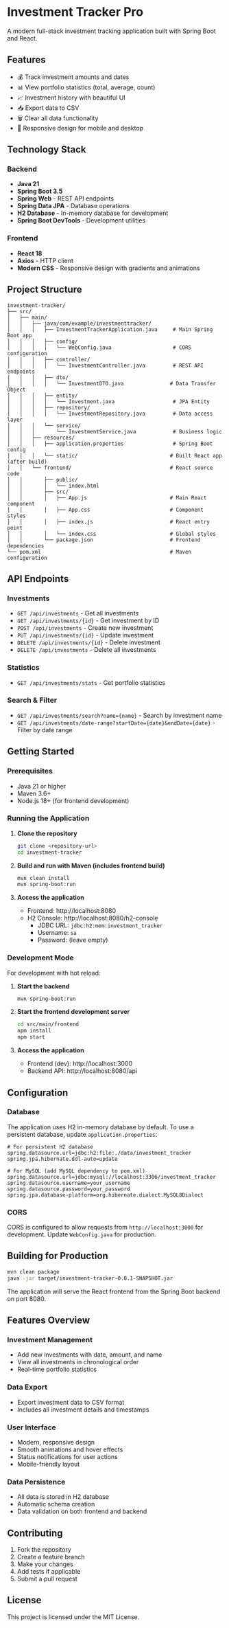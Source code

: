 # Investment Tracker Pro

A modern full-stack investment tracking application built with Spring Boot and React.

## Features

- 💰 Track investment amounts and dates
- 📊 View portfolio statistics (total, average, count)
- 📈 Investment history with beautiful UI
- 📥 Export data to CSV
- 🗑️ Clear all data functionality
- 📱 Responsive design for mobile and desktop

## Technology Stack

### Backend
- **Java 21**
- **Spring Boot 3.5**
- **Spring Web** - REST API endpoints
- **Spring Data JPA** - Database operations
- **H2 Database** - In-memory database for development
- **Spring Boot DevTools** - Development utilities

### Frontend
- **React 18**
- **Axios** - HTTP client
- **Modern CSS** - Responsive design with gradients and animations

## Project Structure

```
investment-tracker/
├── src/
│   ├── main/
│   │   ├── java/com/example/investmenttracker/
│   │   │   ├── InvestmentTrackerApplication.java     # Main Spring Boot app
│   │   │   ├── config/
│   │   │   │   └── WebConfig.java                    # CORS configuration
│   │   │   ├── controller/
│   │   │   │   └── InvestmentController.java         # REST API endpoints
│   │   │   ├── dto/
│   │   │   │   └── InvestmentDTO.java               # Data Transfer Object
│   │   │   ├── entity/
│   │   │   │   └── Investment.java                   # JPA Entity
│   │   │   ├── repository/
│   │   │   │   └── InvestmentRepository.java         # Data access layer
│   │   │   └── service/
│   │   │       └── InvestmentService.java            # Business logic
│   │   ├── resources/
│   │   │   ├── application.properties                # Spring Boot config
│   │   │   └── static/                              # Built React app (after build)
│   │   └── frontend/                                # React source code
│   │       ├── public/
│   │       │   └── index.html
│   │       ├── src/
│   │       │   ├── App.js                           # Main React component
│   │       │   ├── App.css                          # Component styles
│   │       │   ├── index.js                         # React entry point
│   │       │   └── index.css                        # Global styles
│   │       └── package.json                         # Frontend dependencies
└── pom.xml                                          # Maven configuration
```

## API Endpoints

### Investments
- `GET /api/investments` - Get all investments
- `GET /api/investments/{id}` - Get investment by ID
- `POST /api/investments` - Create new investment
- `PUT /api/investments/{id}` - Update investment
- `DELETE /api/investments/{id}` - Delete investment
- `DELETE /api/investments` - Delete all investments

### Statistics
- `GET /api/investments/stats` - Get portfolio statistics

### Search & Filter
- `GET /api/investments/search?name={name}` - Search by investment name
- `GET /api/investments/date-range?startDate={date}&endDate={date}` - Filter by date range

## Getting Started

### Prerequisites
- Java 21 or higher
- Maven 3.6+ 
- Node.js 18+ (for frontend development)

### Running the Application

1. **Clone the repository**
   ```bash
   git clone <repository-url>
   cd investment-tracker
   ```

2. **Build and run with Maven (includes frontend build)**
   ```bash
   mvn clean install
   mvn spring-boot:run
   ```

3. **Access the application**
   - Frontend: http://localhost:8080
   - H2 Console: http://localhost:8080/h2-console
     - JDBC URL: `jdbc:h2:mem:investment_tracker`
     - Username: `sa`
     - Password: (leave empty)

### Development Mode

For development with hot reload:

1. **Start the backend**
   ```bash
   mvn spring-boot:run
   ```

2. **Start the frontend development server**
   ```bash
   cd src/main/frontend
   npm install
   npm start
   ```

3. **Access the application**
   - Frontend (dev): http://localhost:3000
   - Backend API: http://localhost:8080/api

## Configuration

### Database
The application uses H2 in-memory database by default. To use a persistent database, update `application.properties`:

```properties
# For persistent H2 database
spring.datasource.url=jdbc:h2:file:./data/investment_tracker
spring.jpa.hibernate.ddl-auto=update

# For MySQL (add MySQL dependency to pom.xml)
spring.datasource.url=jdbc:mysql://localhost:3306/investment_tracker
spring.datasource.username=your_username
spring.datasource.password=your_password
spring.jpa.database-platform=org.hibernate.dialect.MySQL8Dialect
```

### CORS
CORS is configured to allow requests from `http://localhost:3000` for development. Update `WebConfig.java` for production.

## Building for Production

```bash
mvn clean package
java -jar target/investment-tracker-0.0.1-SNAPSHOT.jar
```

The application will serve the React frontend from the Spring Boot backend on port 8080.

## Features Overview

### Investment Management
- Add new investments with date, amount, and name
- View all investments in chronological order
- Real-time portfolio statistics

### Data Export
- Export investment data to CSV format
- Includes all investment details and timestamps

### User Interface
- Modern, responsive design
- Smooth animations and hover effects
- Status notifications for user actions
- Mobile-friendly layout

### Data Persistence  
- All data is stored in H2 database
- Automatic schema creation
- Data validation on both frontend and backend

## Contributing

1. Fork the repository
2. Create a feature branch
3. Make your changes
4. Add tests if applicable
5. Submit a pull request

## License

This project is licensed under the MIT License.